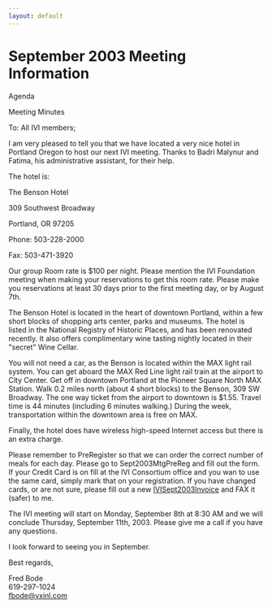 ```yaml
---
layout: default
---
```

# September 2003 Meeting Information

  
  
Agenda  
  
Meeting Minutes  
  
To: All IVI members;  
  
I am very pleased to tell you that we have located a very nice hotel in
Portland Oregon to host our next IVI meeting. Thanks to Badri Malynur
and Fatima, his administrative assistant, for their help.  
  
The hotel is:  
  
The Benson Hotel  
  
309 Southwest Broadway  
  
Portland, OR 97205  
  
Phone: 503-228-2000  
  
Fax: 503-471-3920  
  
Our group Room rate is $100 per night. Please mention the IVI Foundation
meeting when making your reservations to get this room rate. Please make
you reservations at least 30 days prior to the first meeting day, or by
August 7th.  
  
The Benson Hotel is located in the heart of downtown Portland, within a
few short blocks of shopping arts center, parks and museums. The hotel
is listed in the National Registry of Historic Places, and has been
renovated recently. It also offers complimentary wine tasting nightly
located in their "secret" Wine Cellar.  
  
You will not need a car, as the Benson is located within the MAX light
rail system. You can get aboard the MAX Red Line light rail train at the
airport to City Center. Get off in downtown Portland at the Pioneer
Square North MAX Station. Walk 0.2 miles north (about 4 short blocks) to
the Benson, 309 SW Broadway. The one way ticket from the airport to
downtown is $1.55. Travel time is 44 minutes (including 6 minutes
walking.) During the week, transportation within the downtown area is
free on MAX.  
  
Finally, the hotel does have wireless high-speed Internet access but
there is an extra charge.  
  
Please remember to PreRegister so that we can order the correct number
of meals for each day. Please go to Sept2003MtgPreReg and fill out the
form. If your Credit Card is on fill at the IVI Consortium office and
you wan to use the same card, simply mark that on your registration. If
you have changed cards, or are not sure, please fill out a new
[IVISept2003Invoice](IVISept2003Invoice.doc) and FAX it (safer) to me.  
  
The IVI meeting will start on Monday, September 8th at 8:30 AM and we
will conclude Thursday, September 11th, 2003. Please give me a call if
you have any questions.  
  
I look forward to seeing you in September.  
  
Best regards,  
  
Fred Bode  
619-297-1024  
<fbode@vxinl.com>

